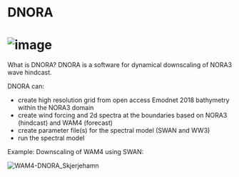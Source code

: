 # DNORA
# ![image](https://user-images.githubusercontent.com/67804784/120891355-864a8200-c608-11eb-98d6-8cb117779d2e.png)


What is DNORA?
DNORA is a software for dynamical downscaling of NORA3 wave hindcast.

DNORA can:
- create high resolution grid from open access Emodnet 2018 bathymetry within the NORA3 domain
- create wind forcing and 2d spectra at the boundaries based on NORA3 (hindcast) and WAM4 (forecast)
- create parameter file(s) for the spectral model (SWAN and WW3)
- run the spectral model

Example:
Downscaling of WAM4 using SWAN:

![WAM4-DNORA_Skjerjehamn](https://user-images.githubusercontent.com/67804784/141534730-1df7af1e-f125-4f57-a013-0f504359be46.gif)
